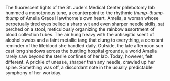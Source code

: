 The fluorescent lights of the St. Jude's Medical Center phlebotomy lab hummed a monotonous tune, a counterpoint to the rhythmic *thump-thump-thump* of Amelia Grace Hawthorne's own heart.  Amelia, a woman whose perpetually tired eyes belied a sharp wit and even sharper needle skills, sat perched on a stool, meticulously organizing the rainbow assortment of blood collection tubes.  The air hung heavy with the antiseptic scent of alcohol swabs and a faint metallic tang that clung to everything, a constant reminder of the lifeblood she handled daily.  Outside, the late afternoon sun cast long shadows across the bustling hospital grounds, a world Amelia rarely saw beyond the sterile confines of her lab.  Today, however, felt different. A prickle of unease, sharper than any needle, crawled up her spine.  Something was off, a discordant note in the usually predictable symphony of her workday.
